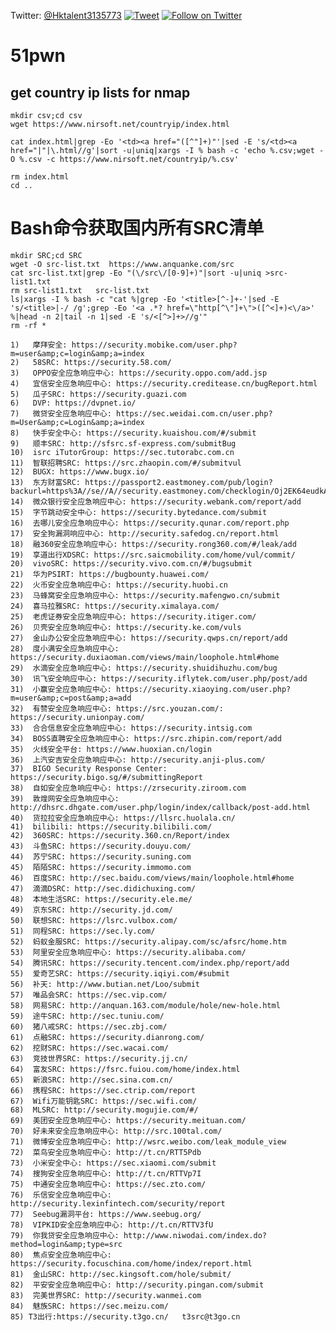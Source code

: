 Twitter: [@Hktalent3135773](https://twitter.com/intent/follow?screen_name=Hktalent3135773)
[![Tweet](https://img.shields.io/twitter/url/http/Hktalent3135773.svg?style=social)](https://twitter.com/intent/tweet?original_referer=https%3A%2F%2Fdeveloper.twitter.com%2Fen%2Fdocs%2Ftwitter-for-websites%2Ftweet-button%2Foverview&ref_src=twsrc%5Etfw&text=myhktools%20-%20Automated%20Pentest%20Recon%20Scanner%20%40Hktalent3135773&tw_p=tweetbutton&url=https%3A%2F%2Fgithub.com%2Fhktalent%2Fmyhktools)
[![Follow on Twitter](https://img.shields.io/twitter/follow/Hktalent3135773.svg?style=social&label=Follow)](https://twitter.com/intent/follow?screen_name=Hktalent3135773)
# 51pwn

## get country ip lists for nmap

```
mkdir csv;cd csv
wget https://www.nirsoft.net/countryip/index.html

cat index.html|grep -Eo '<td><a href="([^"]+)"'|sed -E 's/<td><a href="|"|\.html//g'|sort -u|uniq|xargs -I % bash -c 'echo %.csv;wget -O %.csv -c https://www.nirsoft.net/countryip/%.csv'

rm index.html
cd ..

```

# Bash命令获取国内所有SRC清单
```
mkdir SRC;cd SRC
wget -O src-list.txt  https://www.anquanke.com/src
cat src-list.txt|grep -Eo "(\/src\/[0-9]+)"|sort -u|uniq >src-list1.txt
rm src-list1.txt   src-list.txt
ls|xargs -I % bash -c "cat %|grep -Eo '<title>[^-]+-'|sed -E 's/<title>|-/ /g';grep -Eo '<a .*? href=\"http[^\"]+\">([^<]+)<\/a>' %|head -n 2|tail -n 1|sed -E 's/<[^>]+>//g'"
rm -rf *
```
	1)	 摩拜安全: https://security.mobike.com/user.php?m=user&amp;c=login&amp;a=index
	2)	 58SRC: https://security.58.com/
	3)	 OPPO安全应急响应中心: https://security.oppo.com/add.jsp
	4)	 宜信安全应急响应中心: https://security.creditease.cn/bugReport.html
	5)	 瓜子SRC: https://security.guazi.com
	6)	 DVP: https://dvpnet.io/
	7)	 微贷安全应急响应中心: https://sec.weidai.com.cn/user.php?m=User&amp;c=Login&amp;a=index
	8)	 快手安全中心: https://security.kuaishou.com/#/submit
	9)	 顺丰SRC: http://sfsrc.sf-express.com/submitBug
	10)	 isrc iTutorGroup: https://sec.tutorabc.com.cn
	11)	 智联招聘SRC: https://src.zhaopin.com/#/submitvul
	12)	 BUGX: https://www.bugx.io/
	13)	 东方财富SRC: https://passport2.eastmoney.com/pub/login?backurl=https%3A//se//A//security.eastmoney.com/checklogin/Oj2EK64eudkAwPvb8whTTvUWqkDW87hPs3tcMijf
	14)	 微众银行安全应急响应中心: https://security.webank.com/report/add
	15)	 字节跳动安全中心: https://security.bytedance.com/submit
	16)	 去哪儿安全应急响应中心: https://security.qunar.com/report.php
	17)	 安全狗漏洞响应中心: http://security.safedog.cn/report.html
	18)	 融360安全应急响应中心: https://security.rong360.com/#/leak/add
	19)	 享道出行XDSRC: https://src.saicmobility.com/home/vul/commit/
	20)	 vivoSRC: https://security.vivo.com.cn/#/bugsubmit
	21)	 华为PSIRT: https://bugbounty.huawei.com/
	22)	 火币安全应急响应中心: https://security.huobi.cn
	23)	 马蜂窝安全应急响应中心: https://security.mafengwo.cn/submit
	24)	 喜马拉雅SRC: https://security.ximalaya.com/
	25)	 老虎证券安全应急响应中心: https://security.itiger.com/
	26)	 贝壳安全应急响应中心: https://security.ke.com/vuls
	27)	 金山办公安全应急响应中心: https://security.qwps.cn/report/add
	28)	 度小满安全应急响应中心: https://security.duxiaoman.com/views/main/loophole.html#home
	29)	 水滴安全应急响应中心: https://security.shuidihuzhu.com/bug
	30)	 讯飞安全响应中心: https://security.iflytek.com/user.php/post/add
	31)	 小赢安全应急响应中心: https://security.xiaoying.com/user.php?m=user&amp;c=post&amp;a=add
	32)	 有赞安全应急响应中心: https://src.youzan.com/: https://security.unionpay.com/
	33)	 合合信息安全应急响应中心: https://security.intsig.com
	34)	 BOSS直聘安全应急响应中心: https://src.zhipin.com/report/add
	35)	 火线安全平台: https://www.huoxian.cn/login
	36)	 上汽安吉安全应急响应中心: http://security.anji-plus.com/
	37)	 BIGO Security Response Center: https://security.bigo.sg/#/submittingReport
	38)	 自如安全应急响应中心: https://zrsecurity.ziroom.com
	39)	 敦煌网安全应急响应中心: http://dhsrc.dhgate.com/user.php/login/index/callback/post-add.html
	40)	 货拉拉安全应急响应中心: https://llsrc.huolala.cn/
	41)	 bilibili: https://security.bilibili.com/
	42)	 360SRC: https://security.360.cn/Report/index
	43)	 斗鱼SRC: https://security.douyu.com/
	44)	 苏宁SRC: https://security.suning.com
	45)	 陌陌SRC: https://security.immomo.com
	46)	 百度SRC: http://sec.baidu.com/views/main/loophole.html#home
	47)	 滴滴DSRC: http://sec.didichuxing.com/
	48)	 本地生活SRC: https://security.ele.me/
	49)	 京东SRC: http://security.jd.com/
	50)	 联想SRC: https://lsrc.vulbox.com/
	51)	 同程SRC: https://sec.ly.com/
	52)	 蚂蚁金服SRC: https://security.alipay.com/sc/afsrc/home.htm
	53)	 阿里安全应急响应中心: https://security.alibaba.com/
	54)	 腾讯SRC: https://security.tencent.com/index.php/report/add
	55)	 爱奇艺SRC: https://security.iqiyi.com/#submit
	56)	 补天: http://www.butian.net/Loo/submit
	57)	 唯品会SRC: https://sec.vip.com/
	58)	 网易SRC: http://anquan.163.com/module/hole/new-hole.html
	59)	 途牛SRC: http://sec.tuniu.com/
	60)	 猪八戒SRC: https://sec.zbj.com/
	61)	 点融SRC: https://security.dianrong.com/
	62)	 挖财SRC: https://sec.wacai.com/
	63)	 竞技世界SRC: https://security.jj.cn/
	64)	 富友SRC: https://fsrc.fuiou.com/home/index.html
	65)	 新浪SRC: http://sec.sina.com.cn/
	66)	 携程SRC: https://sec.ctrip.com/report
	67)	 Wifi万能钥匙SRC: https://sec.wifi.com/
	68)	 MLSRC: http://security.mogujie.com/#/
	69)	 美团安全应急响应中心: https://security.meituan.com/
	70)	 好未来安全应急响应中心: http://src.100tal.com/
	71)	 微博安全应急响应中心: http://wsrc.weibo.com/leak_module_view
	72)	 菜鸟安全应急响应中心: http://t.cn/RTT5Pdb
	73)	 小米安全中心: https://sec.xiaomi.com/submit
	74)	 搜狗安全应急响应中心: http://t.cn/RTTVp7I
	75)	 中通安全应急响应中心: https://sec.zto.com/
	76)	 乐信安全应急响应中心: http://security.lexinfintech.com/security/report
	77)	 Seebug漏洞平台: https://www.seebug.org/
	78)	 VIPKID安全应急响应中心: http://t.cn/RTTV3fU
	79)	 你我贷安全应急响应中心: http://www.niwodai.com/index.do?method=login&amp;type=src
	80)	 焦点安全应急响应中心: https://security.focuschina.com/home/index/report.html
	81)	 金山SRC: http://sec.kingsoft.com/hole/submit/
	82)	 平安安全应急响应中心: http://security.pingan.com/submit
	83)	 完美世界SRC: http://security.wanmei.com
	84)	 魅族SRC: https://sec.meizu.com/
	85)	T3出行:https://security.t3go.cn/   t3src@t3go.cn
